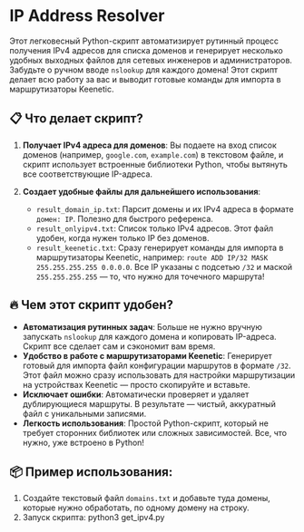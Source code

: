# IP Address Resolver

Этот легковесный Python-скрипт автоматизирует рутинный процесс получения IPv4 адресов для списка доменов и генерирует несколько удобных выходных файлов для сетевых инженеров и администраторов. Забудьте о ручном вводе `nslookup` для каждого домена! Этот скрипт делает всю работу за вас и выводит готовые команды для импорта в маршрутизаторы Keenetic.

## 📋 Что делает скрипт?

1. **Получает IPv4 адреса для доменов**: Вы подаете на вход список доменов (например, `google.com`, `example.com`) в текстовом файле, и скрипт использует встроенные библиотеки Python, чтобы вытянуть все соответствующие IP-адреса.
   
2. **Создает удобные файлы для дальнейшего использования**:
   - `result_domain_ip.txt`: Парсит домены и их IPv4 адреса в формате `домен: IP`. Полезно для быстрого референса.
   - `result_onlyipv4.txt`: Список только IPv4 адресов. Этот файл удобен, когда нужен только IP без доменов.
   - `result_keenetic.txt`: Сразу генерирует команды для импорта в маршрутизаторы Keenetic, например: `route ADD IP/32 MASK 255.255.255.255 0.0.0.0`. Все IP указаны с подсетью `/32` и маской `255.255.255.255` — то, что нужно для точечного маршрута!

## 🔥 Чем этот скрипт удобен?

- **Автоматизация рутинных задач**: Больше не нужно вручную запускать `nslookup` для каждого домена и копировать IP-адреса. Скрипт все сделает сам и сэкономит вам время.
- **Удобство в работе с маршрутизаторами Keenetic**: Генерирует готовый для импорта файл конфигурации маршрутов в формате `/32`. Этот файл можно сразу использовать для настройки маршрутизации на устройствах Keenetic — просто скопируйте и вставьте.
- **Исключает ошибки**: Автоматически проверяет и удаляет дублирующиеся маршруты. В результате — чистый, аккуратный файл с уникальными записями.
- **Легкость использования**: Простой Python-скрипт, который не требует сторонних библиотек или сложных зависимостей. Все, что нужно, уже встроено в Python!

## 📦 Пример использования:

1. Создайте текстовый файл `domains.txt` и добавьте туда домены, которые нужно обработать, по одному домену на строку.
2. Запуск скрипта: python3 get_ipv4.py
